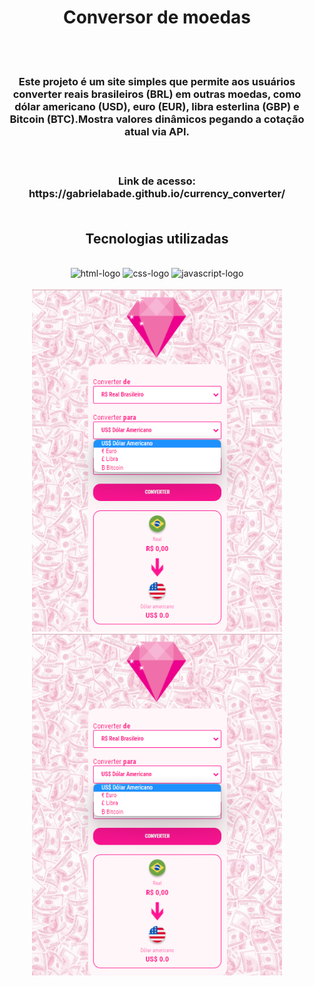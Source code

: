 <div align="center">

<H1>Conversor de moedas</h1>
<br>
<br>
<h3>
<p>Este projeto é um site simples que permite aos usuários converter reais brasileiros (BRL) em outras moedas, como dólar americano (USD), euro (EUR), libra esterlina (GBP) e Bitcoin (BTC).Mostra valores dinâmicos pegando a cotação atual via API.</p>
<br>
<h3>Link de acesso: https://gabrielabade.github.io/currency_converter/
<br>
<br>
<h2> Tecnologias utilizadas</h2>
<br>
 <img src="https://img.shields.io/badge/HTML5-E34F26?style=for-the-badge&logo=html5&logoColor=white" alt="html-logo"/>
 <img src="https://img.shields.io/badge/CSS3-1572B6?style=for-the-badge&logo=css3&logoColor=white" alt="css-logo"/>
 <img src="https://img.shields.io/badge/JavaScript-F7DF1E?style=for-the-badge&logo=javascript&logoColor=black" alt="javascript-logo">
<br>
<br>
<img src="https://github.com/gabrielabade/currency_converter/blob/6c495a7fbf939b714251dee3ef5365a3965a661f/assets/conversor-de-moedas-opcoes.png" alt="opcoes-moedas" width="400px"/>
<img src="https://github.com/gabrielabade/currency_converter/blob/6c495a7fbf939b714251dee3ef5365a3965a661f/assets/conversor-de-moedas-opcoes.png" alt="opcoes-moedas" width="400px"/>

</div>